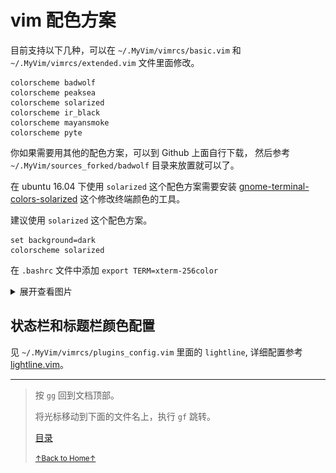 # vim 配色方案


目前支持以下几种，可以在 `~/.MyVim/vimrcs/basic.vim` 和 `~/.MyVim/vimrcs/extended.vim` 文件里面修改。

```
colorscheme badwolf
colorscheme peaksea
colorscheme solarized
colorscheme ir_black
colorscheme mayansmoke
colorscheme pyte
```

你如果需要用其他的配色方案，可以到 Github 上面自行下载，
然后参考 `~/.MyVim/sources_forked/badwolf` 目录来放置就可以了。

在 ubuntu 16.04 下使用 `solarized` 这个配色方案需要安装 [gnome-terminal-colors-solarized](https://github.com/Anthony25/gnome-terminal-colors-solarized) 这个修改终端颜色的工具。

建议使用 `solarized` 这个配色方案。

```
set background=dark
colorscheme solarized
```

在 `.bashrc` 文件中添加 `export TERM=xterm-256color`

<details>
<summary>展开查看图片</summary>
<img src="../../images/vim_2_colorscheme_01.gif" alt="vim_2_colorscheme_01.gif" />
</details>

## 状态栏和标题栏颜色配置

见 `~/.MyVim/vimrcs/plugins_config.vim` 里面的 `lightline`, 详细配置参考
[lightline.vim](https://github.com/itchyny/lightline.vim)。

* * *

> 按 `gg` 回到文档顶部。
>
> 将光标移动到下面的文件名上，执行 `gf` 跳转。
>
> [目录](README.md)
>
> <a href='https://github.com/MDGSF/MyVim'><small>↑Back to Home↑</small></a>


